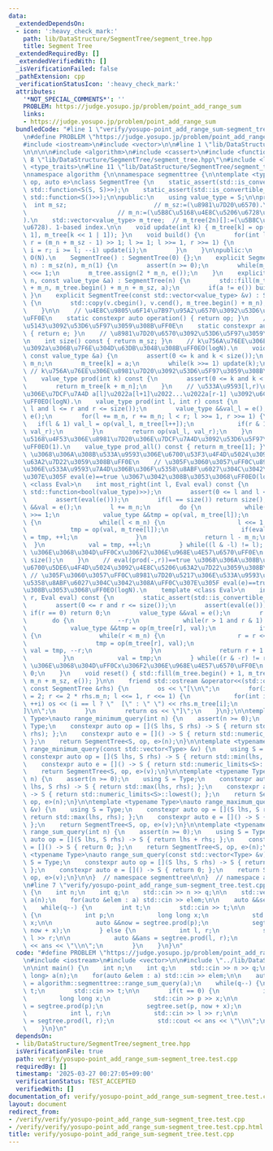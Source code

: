 ```yaml
---
data:
  _extendedDependsOn:
  - icon: ':heavy_check_mark:'
    path: lib/DataStructure/SegmentTree/segment_tree.hpp
    title: Segment Tree
  _extendedRequiredBy: []
  _extendedVerifiedWith: []
  _isVerificationFailed: false
  _pathExtension: cpp
  _verificationStatusIcon: ':heavy_check_mark:'
  attributes:
    '*NOT_SPECIAL_COMMENTS*': ''
    PROBLEM: https://judge.yosupo.jp/problem/point_add_range_sum
    links:
    - https://judge.yosupo.jp/problem/point_add_range_sum
  bundledCode: "#line 1 \"verify/yosupo-point_add_range_sum-segment_tree.test.cpp\"\
    \n#define PROBLEM \"https://judge.yosupo.jp/problem/point_add_range_sum\"\n\n\
    #include <iostream>\n#include <vector>\n\n#line 1 \"lib/DataStructure/SegmentTree/segment_tree.hpp\"\
    \n\n\n\n#include <algorithm>\n#include <cassert>\n#include <functional>\n#line\
    \ 8 \"lib/DataStructure/SegmentTree/segment_tree.hpp\"\n#include <limits>\n#include\
    \ <type_traits>\n#line 11 \"lib/DataStructure/SegmentTree/segment_tree.hpp\"\n\
    \nnamespace algorithm {\n\nnamespace segmenttree {\n\ntemplate <typename S, auto\
    \ op, auto e>\nclass SegmentTree {\n    static_assert(std::is_convertible_v<decltype(op),\
    \ std::function<S(S, S)>>);\n    static_assert(std::is_convertible_v<decltype(e),\
    \ std::function<S()>>);\n\npublic:\n    using value_type = S;\n\nprivate:\n  \
    \  int m_sz;                        // m_sz:=(\u8981\u7D20\u6570).\n    int m_n;\
    \                         // m_n:=(\u5B8C\u5168\u4E8C\u5206\u6728\u306E\u8449\u6570\
    ).\n    std::vector<value_type> m_tree;  // m_tree(2n)[]:=(\u5B8C\u5168\u4E8C\u5206\
    \u6728). 1-based index.\n\n    void update(int k) { m_tree[k] = op(m_tree[k <<\
    \ 1], m_tree[k << 1 | 1]); }\n    void build() {\n        for(int l = m_n >> 1,\
    \ r = (m_n + m_sz - 1) >> 1; l >= 1; l >>= 1, r >>= 1) {\n            for(int\
    \ i = r; i >= l; --i) update(i);\n        }\n    }\n\npublic:\n    // constructor.\
    \ O(N).\n    SegmentTree() : SegmentTree(0) {};\n    explicit SegmentTree(int\
    \ n) : m_sz(n), m_n(1) {\n        assert(n >= 0);\n        while(m_n < m_sz) m_n\
    \ <<= 1;\n        m_tree.assign(2 * m_n, e());\n    }\n    explicit SegmentTree(int\
    \ n, const value_type &a) : SegmentTree(n) {\n        std::fill(m_tree.begin()\
    \ + m_n, m_tree.begin() + m_n + m_sz, a);\n        if(a != e()) build();\n   \
    \ }\n    explicit SegmentTree(const std::vector<value_type> &v) : SegmentTree(v.size())\
    \ {\n        std::copy(v.cbegin(), v.cend(), m_tree.begin() + m_n);\n        build();\n\
    \    }\n\n    // \u4E8C\u9805\u6F14\u7B97\u95A2\u6570\u3092\u53D6\u5F97\u3059\u308B\
    \uFF0E\n    static constexpr auto operation() { return op; }\n    // \u5358\u4F4D\
    \u5143\u3092\u53D6\u5F97\u3059\u308B\uFF0E\n    static constexpr auto identity()\
    \ { return e; }\n    // \u8981\u7D20\u6570\u3092\u53D6\u5F97\u3059\u308B\uFF0E\
    \n    int size() const { return m_sz; }\n    // k\u756A\u76EE\u306E\u8981\u7D20\
    \u3092a\u306B\u7F6E\u304D\u63DB\u3048\u308B\uFF0EO(logN).\n    void set(int k,\
    \ const value_type &a) {\n        assert(0 <= k and k < size());\n        k +=\
    \ m_n;\n        m_tree[k] = a;\n        while(k >>= 1) update(k);\n    }\n   \
    \ // k\u756A\u76EE\u306E\u8981\u7D20\u3092\u53D6\u5F97\u3059\u308B\uFF0EO(1).\n\
    \    value_type prod(int k) const {\n        assert(0 <= k and k < size());\n\
    \        return m_tree[k + m_n];\n    }\n    // \u533A\u9593[l,r)\u306E\u8981\u7D20\
    \u306E\u7DCF\u7A4D a[l]\u2022a[l+1]\u2022...\u2022a[r-1] \u3092\u6C42\u3081\u308B\
    \uFF0EO(logN).\n    value_type prod(int l, int r) const {\n        assert(0 <=\
    \ l and l <= r and r <= size());\n        value_type &&val_l = e(), &&val_r =\
    \ e();\n        for(l += m_n, r += m_n; l < r; l >>= 1, r >>= 1) {\n         \
    \   if(l & 1) val_l = op(val_l, m_tree[l++]);\n            if(r & 1) val_r = op(m_tree[--r],\
    \ val_r);\n        }\n        return op(val_l, val_r);\n    }\n    // \u533A\u9593\
    \u5168\u4F53\u306E\u8981\u7D20\u306E\u7DCF\u7A4D\u3092\u53D6\u5F97\u3059\u308B\
    \uFF0EO(1).\n    value_type prod_all() const { return m_tree[1]; }\n    // eval(prod(l,-))==true\
    \ \u3068\u306A\u308B\u533A\u9593\u306E\u6700\u53F3\u4F4D\u5024\u3092\u4E8C\u5206\
    \u63A2\u7D22\u3059\u308B\uFF0E\n    // \u305F\u3060\u3057\uFF0C\u8981\u7D20\u5217\
    \u306E\u533A\u9593\u7A4D\u306B\u306F\u5358\u8ABF\u6027\u304C\u3042\u308A\uFF0C\
    \u307E\u305F eval(e)==true \u3067\u3042\u308B\u3053\u3068\uFF0EO(logN).\n    template\
    \ <class Eval>\n    int most_right(int l, Eval eval) const {\n        static_assert(std::is_convertible_v<Eval,\
    \ std::function<bool(value_type)>>);\n        assert(0 <= l and l <= size());\n\
    \        assert(eval(e()));\n        if(l == size()) return size();\n        value_type\
    \ &&val = e();\n        l += m_n;\n        do {\n            while(!(l & 1)) l\
    \ >>= 1;\n            value_type &&tmp = op(val, m_tree[l]);\n            if(!eval(tmp))\
    \ {\n                while(l < m_n) {\n                    l <<= 1;\n        \
    \            tmp = op(val, m_tree[l]);\n                    if(eval(tmp)) val\
    \ = tmp, ++l;\n                }\n                return l - m_n;\n          \
    \  }\n            val = tmp, ++l;\n        } while((l & -l) != l);  // (x&-x)==x\
    \ \u306E\u3068\u304D\uFF0Cx\u306F2\u306E\u968E\u4E57\u6570\uFF0E\n        return\
    \ size();\n    }\n    // eval(prod(-,r))==true \u3068\u306A\u308B\u533A\u9593\u306E\
    \u6700\u5DE6\u4F4D\u5024\u3092\u4E8C\u5206\u63A2\u7D22\u3059\u308B\uFF0E\n   \
    \ // \u305F\u3060\u3057\uFF0C\u8981\u7D20\u5217\u306E\u533A\u9593\u7A4D\u306B\u306F\
    \u5358\u8ABF\u6027\u304C\u3042\u308A\uFF0C\u307E\u305F eval(e)==true \u3067\u3042\
    \u308B\u3053\u3068\uFF0EO(logN).\n    template <class Eval>\n    int most_left(int\
    \ r, Eval eval) const {\n        static_assert(std::is_convertible_v<Eval, std::function<bool(value_type)>>);\n\
    \        assert(0 <= r and r <= size());\n        assert(eval(e()));\n       \
    \ if(r == 0) return 0;\n        value_type &&val = e();\n        r += m_n;\n \
    \       do {\n            --r;\n            while(r > 1 and r & 1) r >>= 1;\n\
    \            value_type &&tmp = op(m_tree[r], val);\n            if(eval(tmp))\
    \ {\n                while(r < m_n) {\n                    r = r << 1 | 1;\n \
    \                   tmp = op(m_tree[r], val);\n                    if(eval(tmp))\
    \ val = tmp, --r;\n                }\n                return r + 1 - m_n;\n  \
    \          }\n            val = tmp;\n        } while((r & -r) != r);  // (x&-x)==x\
    \ \u306E\u3068\u304D\uFF0Cx\u306F2\u306E\u968E\u4E57\u6570\uFF0E\n        return\
    \ 0;\n    }\n    void reset() { std::fill(m_tree.begin() + 1, m_tree.begin() +\
    \ m_n + m_sz, e()); }\n\n    friend std::ostream &operator<<(std::ostream &os,\
    \ const SegmentTree &rhs) {\n        os << \"[\\n\";\n        for(int l = 1, r\
    \ = 2; r <= 2 * rhs.m_n; l <<= 1, r <<= 1) {\n            for(int i = l; i < r;\
    \ ++i) os << (i == l ? \"  [\" : \" \") << rhs.m_tree[i];\n            os << \"\
    ]\\n\";\n        }\n        return os << \"]\";\n    }\n};\n\ntemplate <typename\
    \ Type>\nauto range_minimum_query(int n) {\n    assert(n >= 0);\n    using S =\
    \ Type;\n    constexpr auto op = [](S lhs, S rhs) -> S { return std::min(lhs,\
    \ rhs); };\n    constexpr auto e = []() -> S { return std::numeric_limits<S>::max();\
    \ };\n    return SegmentTree<S, op, e>(n);\n}\n\ntemplate <typename Type>\nauto\
    \ range_minimum_query(const std::vector<Type> &v) {\n    using S = Type;\n   \
    \ constexpr auto op = [](S lhs, S rhs) -> S { return std::min(lhs, rhs); };\n\
    \    constexpr auto e = []() -> S { return std::numeric_limits<S>::max(); };\n\
    \    return SegmentTree<S, op, e>(v);\n}\n\ntemplate <typename Type>\nauto range_maximum_query(int\
    \ n) {\n    assert(n >= 0);\n    using S = Type;\n    constexpr auto op = [](S\
    \ lhs, S rhs) -> S { return std::max(lhs, rhs); };\n    constexpr auto e = []()\
    \ -> S { return std::numeric_limits<S>::lowest(); };\n    return SegmentTree<S,\
    \ op, e>(n);\n}\n\ntemplate <typename Type>\nauto range_maximum_query(const std::vector<Type>\
    \ &v) {\n    using S = Type;\n    constexpr auto op = [](S lhs, S rhs) -> S {\
    \ return std::max(lhs, rhs); };\n    constexpr auto e = []() -> S { return std::numeric_limits<S>::lowest();\
    \ };\n    return SegmentTree<S, op, e>(v);\n}\n\ntemplate <typename Type>\nauto\
    \ range_sum_query(int n) {\n    assert(n >= 0);\n    using S = Type;\n    constexpr\
    \ auto op = [](S lhs, S rhs) -> S { return lhs + rhs; };\n    constexpr auto e\
    \ = []() -> S { return 0; };\n    return SegmentTree<S, op, e>(n);\n}\n\ntemplate\
    \ <typename Type>\nauto range_sum_query(const std::vector<Type> &v) {\n    using\
    \ S = Type;\n    constexpr auto op = [](S lhs, S rhs) -> S { return lhs + rhs;\
    \ };\n    constexpr auto e = []() -> S { return 0; };\n    return SegmentTree<S,\
    \ op, e>(v);\n}\n\n}  // namespace segmenttree\n\n}  // namespace algorithm\n\n\
    \n#line 7 \"verify/yosupo-point_add_range_sum-segment_tree.test.cpp\"\n\nint main()\
    \ {\n    int n;\n    int q;\n    std::cin >> n >> q;\n\n    std::vector<long long>\
    \ a(n);\n    for(auto &elem : a) std::cin >> elem;\n\n    auto &&segtree = algorithm::segmenttree::range_sum_query(a);\n\
    \    while(q--) {\n        int t;\n        std::cin >> t;\n\n        if(t == 0)\
    \ {\n            int p;\n            long long x;\n            std::cin >> p >>\
    \ x;\n\n            auto &&now = segtree.prod(p);\n            segtree.set(p,\
    \ now + x);\n        } else {\n            int l, r;\n            std::cin >>\
    \ l >> r;\n\n            auto &&ans = segtree.prod(l, r);\n            std::cout\
    \ << ans << \"\\n\";\n        }\n    }\n}\n"
  code: "#define PROBLEM \"https://judge.yosupo.jp/problem/point_add_range_sum\"\n\
    \n#include <iostream>\n#include <vector>\n\n#include \"../lib/DataStructure/SegmentTree/segment_tree.hpp\"\
    \n\nint main() {\n    int n;\n    int q;\n    std::cin >> n >> q;\n\n    std::vector<long\
    \ long> a(n);\n    for(auto &elem : a) std::cin >> elem;\n\n    auto &&segtree\
    \ = algorithm::segmenttree::range_sum_query(a);\n    while(q--) {\n        int\
    \ t;\n        std::cin >> t;\n\n        if(t == 0) {\n            int p;\n   \
    \         long long x;\n            std::cin >> p >> x;\n\n            auto &&now\
    \ = segtree.prod(p);\n            segtree.set(p, now + x);\n        } else {\n\
    \            int l, r;\n            std::cin >> l >> r;\n\n            auto &&ans\
    \ = segtree.prod(l, r);\n            std::cout << ans << \"\\n\";\n        }\n\
    \    }\n}\n"
  dependsOn:
  - lib/DataStructure/SegmentTree/segment_tree.hpp
  isVerificationFile: true
  path: verify/yosupo-point_add_range_sum-segment_tree.test.cpp
  requiredBy: []
  timestamp: '2025-03-27 00:27:05+09:00'
  verificationStatus: TEST_ACCEPTED
  verifiedWith: []
documentation_of: verify/yosupo-point_add_range_sum-segment_tree.test.cpp
layout: document
redirect_from:
- /verify/verify/yosupo-point_add_range_sum-segment_tree.test.cpp
- /verify/verify/yosupo-point_add_range_sum-segment_tree.test.cpp.html
title: verify/yosupo-point_add_range_sum-segment_tree.test.cpp
---
```

